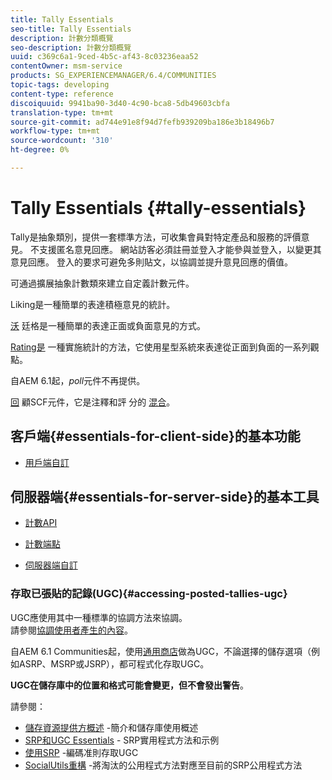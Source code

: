 ```yaml
---
title: Tally Essentials
seo-title: Tally Essentials
description: 計數分類概覽
seo-description: 計數分類概覽
uuid: c369c6a1-9ced-4b5c-af43-8c03236eaa52
contentOwner: msm-service
products: SG_EXPERIENCEMANAGER/6.4/COMMUNITIES
topic-tags: developing
content-type: reference
discoiquuid: 9941ba90-3d40-4c90-bca8-5db49603cbfa
translation-type: tm+mt
source-git-commit: ad744e91e8f94d7fefb939209ba186e3b18496b7
workflow-type: tm+mt
source-wordcount: '310'
ht-degree: 0%

---
```



# Tally Essentials {#tally-essentials}

Tally是抽象類別，提供一套標準方法，可收集會員對特定產品和服務的評價意見。 不支援匿名意見回應。 網站訪客必須註冊並登入才能參與並登入，以變更其意見回應。 登入的要求可避免多則貼文，以協調並提升意見回應的價值。

可通過擴展抽象計數類來建立自定義計數元件。

[](essentials-liking.md) Liking是一種簡單的表達積極意見的統計。

[沃](essentials-voting.md) 廷格是一種簡單的表達正面或負面意見的方式。

[Rating是](rating-basics.md) 一種實施統計的方法，它使用星型系統來表達從正面到負面的一系列觀點。

自AEM 6.1起，*poll*&#x200B;元件不再提供。

[回](reviews-basics.md) 顧SCF元件，它是注釋和評 [](essentials-comments.md) 分的 [混合](rating-basics.md)。

## 客戶端{#essentials-for-client-side}的基本功能

* [用戶端自訂](client-customize.md)

## 伺服器端{#essentials-for-server-side}的基本工具

* [計數API](https://helpx.adobe.com/experience-manager/6-4/sites/developing/using/reference-materials/javadoc/com/adobe/cq/social/tally/client/api/package-summary.html)

* [計數端點](https://helpx.adobe.com/experience-manager/6-4/sites/developing/using/reference-materials/javadoc/com/adobe/cq/social/tally/client/endpoints/package-summary.html)

* [伺服器端自訂](server-customize.md)

### 存取已張貼的記錄(UGC){#accessing-posted-tallies-ugc}

UGC應使用其中一種標準的協調方法來協調。\
請參閱[協調使用者產生的內容](moderate-ugc.md)。

自AEM 6.1 Communities起，使用[通用商店](working-with-srp.md)做為UGC，不論選擇的儲存選項（例如ASRP、MSRP或JSRP），都可程式化存取UGC。

**UGC在儲存庫中的位置和格式可能會變更，但不會發出警告**。

請參閱：

* [儲存資源提供方概述](srp.md) -簡介和儲存庫使用概述
* [SRP和UGC Essentials](srp-and-ugc.md)  - SRP實用程式方法和示例
* [使用SRP](accessing-ugc-with-srp.md) -編碼准則存取UGC
* [SocialUtils重構](socialutils.md) -將淘汰的公用程式方法對應至目前的SRP公用程式方法

